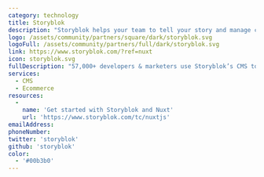 ```yaml
---
category: technology
title: Storyblok
description: "Storyblok helps your team to tell your story and manage content for every use-case: corporate websites, e-commerce, helpdesks, mobile apps, and screen displays."
logo: /assets/community/partners/square/dark/storyblok.svg
logoFull: /assets/community/partners/full/dark/storyblok.svg
link: https://www.storyblok.com/?ref=nuxt
icon: storyblok.svg
fullDescription: "57,000+ developers & marketers use Storyblok’s CMS to deliver powerful content experiences on any platform: Corporate websites, ecommerce sites, mobile apps, and screen displays."
services:
  - CMS
  - Ecommerce
resources:
  -
    name: 'Get started with Storyblok and Nuxt'
    url: 'https://www.storyblok.com/tc/nuxtjs'
emailAddress:
phoneNumber:
twitter: 'storyblok'
github: 'storyblok'
color:
  - '#00b3b0'
---
```

